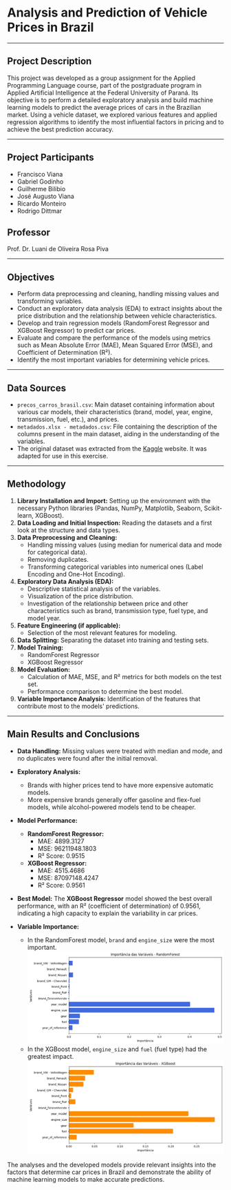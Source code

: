 # Analysis and Prediction of Vehicle Prices in Brazil

-----

## Project Description

This project was developed as a group assignment for the Applied Programming Language course, part of the postgraduate program in Applied Artificial Intelligence at the Federal University of Paraná. Its objective is to perform a detailed exploratory analysis and build machine learning models to predict the average prices of cars in the Brazilian market. Using a vehicle dataset, we explored various features and applied regression algorithms to identify the most influential factors in pricing and to achieve the best prediction accuracy.

-----

## Project Participants

  * Francisco Viana
  * Gabriel Godinho
  * Guilherme Bilibio
  * José Augusto Viana
  * Ricardo Monteiro
  * Rodrigo Dittmar

## Professor

Prof. Dr. Luani de Oliveira Rosa Piva

-----

## Objectives

  * Perform data preprocessing and cleaning, handling missing values and transforming variables.
  * Conduct an exploratory data analysis (EDA) to extract insights about the price distribution and the relationship between vehicle characteristics.
  * Develop and train regression models (RandomForest Regressor and XGBoost Regressor) to predict car prices.
  * Evaluate and compare the performance of the models using metrics such as Mean Absolute Error (MAE), Mean Squared Error (MSE), and Coefficient of Determination (R²).
  * Identify the most important variables for determining vehicle prices.

-----

## Data Sources

  * `precos_carros_brasil.csv`: Main dataset containing information about various car models, their characteristics (brand, model, year, engine, transmission, fuel, etc.), and prices.
  * `metadados.xlsx - metadados.csv`: File containing the description of the columns present in the main dataset, aiding in the understanding of the variables.
  * The original dataset was extracted from the [Kaggle](https://www.kaggle.com/datasets/vagnerbessa/average-car-prices-bazil/data) website. It was adapted for use in this exercise.

-----

## Methodology

1.  **Library Installation and Import:** Setting up the environment with the necessary Python libraries (Pandas, NumPy, Matplotlib, Seaborn, Scikit-learn, XGBoost).
2.  **Data Loading and Initial Inspection:** Reading the datasets and a first look at the structure and data types.
3.  **Data Preprocessing and Cleaning:**
      * Handling missing values (using median for numerical data and mode for categorical data).
      * Removing duplicates.
      * Transforming categorical variables into numerical ones (Label Encoding and One-Hot Encoding).
4.  **Exploratory Data Analysis (EDA):**
      * Descriptive statistical analysis of the variables.
      * Visualization of the price distribution.
      * Investigation of the relationship between price and other characteristics such as brand, transmission type, fuel type, and model year.
5.  **Feature Engineering (if applicable):**
      * Selection of the most relevant features for modeling.
6.  **Data Splitting:** Separating the dataset into training and testing sets.
7.  **Model Training:**
      * RandomForest Regressor
      * XGBoost Regressor
8.  **Model Evaluation:**
      * Calculation of MAE, MSE, and R² metrics for both models on the test set.
      * Performance comparison to determine the best model.
9.  **Variable Importance Analysis:** Identification of the features that contribute most to the models' predictions.

-----

## Main Results and Conclusions

  * **Data Handling:** Missing values were treated with median and mode, and no duplicates were found after the initial removal.

  * **Exploratory Analysis:**

      * Brands with higher prices tend to have more expensive automatic models.
      * More expensive brands generally offer gasoline and flex-fuel models, while alcohol-powered models tend to be cheaper.

  * **Model Performance:**

      * **RandomForest Regressor:**
          * MAE: 4899.3127
          * MSE: 96211948.1803
          * R² Score: 0.9515
      * **XGBoost Regressor:**
          * MAE: 4515.4686
          * MSE: 87097148.4247
          * R² Score: 0.9561

  * **Best Model:** The **XGBoost Regressor** model showed the best overall performance, with an R² (coefficient of determination) of 0.9561, indicating a high capacity to explain the variability in car prices.

  * **Variable Importance:**

      * In the RandomForest model, `brand` and `engine_size` were the most important.
        ![alt text](images/variaveis_rf.png)
      * In the XGBoost model, `engine_size` and `fuel` (fuel type) had the greatest impact.
        ![alt text](images/variaveis_xgb.png)

The analyses and the developed models provide relevant insights into the factors that determine car prices in Brazil and demonstrate the ability of machine learning models to make accurate predictions.
